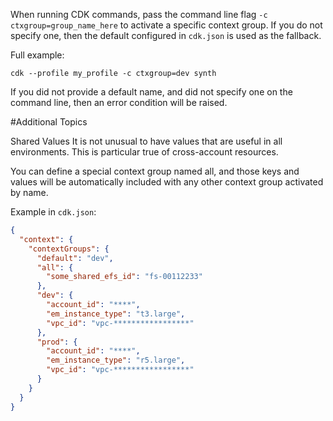 When running CDK commands, pass the command line flag `-c ctxgroup=group_name_here` to activate a specific context group. If you do not specify one, then the default configured in `cdk.json` is used as the fallback.

Full example: 

`cdk --profile my_profile -c ctxgroup=dev synth`

If you did not provide a default name, and did not specify one on the command line, then an error condition will be raised.


#Additional Topics

Shared Values
It is not unusual to have values that are useful in all environments. This is particular true of cross-account resources.

You can define a special context group named all, and those keys and values will be automatically included with any other context group activated by name.

Example in `cdk.json`:

```json
{
  "context": {
    "contextGroups": {
      "default": "dev",
      "all": {
        "some_shared_efs_id": "fs-00112233"
      },
      "dev": {
        "account_id": "****",
        "em_instance_type": "t3.large",
        "vpc_id": "vpc-*****************"
      },
      "prod": {
        "account_id": "****",
        "em_instance_type": "r5.large",
        "vpc_id": "vpc-*****************"        
      } 
    }
  }
}
```